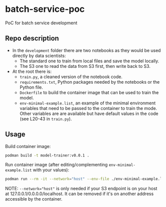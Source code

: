 # batch-service-poc

PoC for batch service development

## Repo description

* In the `development` folder there are two notebooks as they would be used directly by data scientists:
  * The standard one to train from local files and save the model locally.
  * The S3 one to read the data from S3 first, then write back to S3.
* At the root there is:
  * `train.py`, a cleaned version of the notebook code.
  * `requirements.txt`, Python packages needed by the notebooks or the Python file.
  * `Dockerfile` to build the container image that can be used to train the model.
  * `env-minimal-example.list`, an example of the minimal environment variables that need to be passed to the container to train the mode. Other variables are are available but have default values in the code (see L20-43 in `train.py`).

## Usage

Build container image:

```bash
podman build -t model-trainer:v0.0.1 .
```

Run container image (after editing/complementing  `env-minimal-example.list` with your values):

```bash
podman run --rm -it --network="host" --env-file ./env-minimal-example.list model-trainer:v0.0.1
```

NOTE: `--network="host"` is only needed if your S3 endpoint is on your host at 127.0.0.1/0.0.0.0/localhost. It can be removed if it's on another address accessible by the container.
